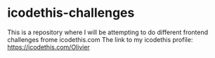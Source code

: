 # icodethis-challenges
This is a repository where I will be attempting to do different frontend challenges frome icodethis.com
The link to my icodethis profile: https://icodethis.com/Olivier
